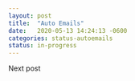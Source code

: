 ```yaml
---
layout: post
title:  "Auto Emails"
date:   2020-05-13 14:24:13 -0600
categories: status-autoemails
status: in-progress
---
```


Next post
